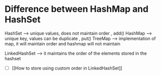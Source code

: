 # Difference between HashMap and HashSet



HashSet --> unique values, does not maintain order , add()
HashMap --> unique key, values can  be duplicate , put()
TreeMap  --> implementation of map, it will maintain order and hashmap will not maintain


LinkedHashSet --> it maintains the order of the elements stored in the hashset 
- [ ] [[How to store using custom order in LinkedHashSet]]